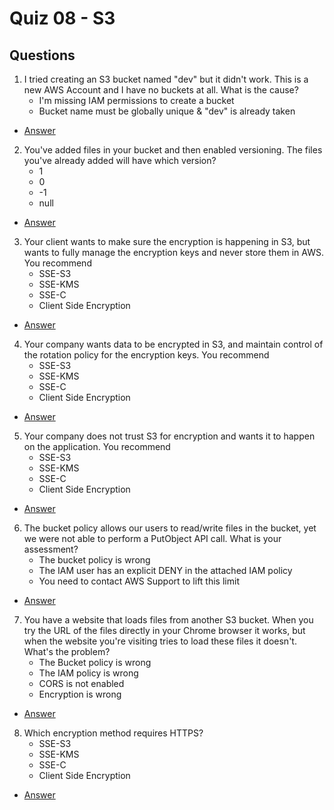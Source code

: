 # Quiz 08 - S3

## Questions
1) I tried creating an S3 bucket named "dev" but it didn't work. This is a new AWS Account and I have no buckets at all. What is the cause?
    * I'm missing IAM permissions to create a bucket
    * Bucket name must be globally unique & "dev" is already taken
* [Answer](https://i.imgur.com/FozARaA.png)
2) You've added files in your bucket and then enabled versioning. The files you've already added will have which version?
    * 1
    * 0
    * -1
    * null
* [Answer](https://i.imgur.com/HUKVBEl.png)
3) Your client wants to make sure the encryption is happening in S3, but wants to fully manage the encryption keys and never store them in AWS. You recommend
    * SSE-S3
    * SSE-KMS
    * SSE-C
    * Client Side Encryption
* [Answer](https://i.imgur.com/RpJrdNk.png)
4) Your company wants data to be encrypted in S3, and maintain control of the rotation policy for the encryption keys. You recommend
    * SSE-S3
    * SSE-KMS
    * SSE-C
    * Client Side Encryption
* [Answer](https://i.imgur.com/FngKXAs.png)
5) Your company does not trust S3 for encryption and wants it to happen on the application. You recommend
    * SSE-S3
    * SSE-KMS
    * SSE-C
    * Client Side Encryption
* [Answer](https://i.imgur.com/3prbGTZ.png)
6) The bucket policy allows our users to read/write files in the bucket, yet we were not able to perform a PutObject API call. What is your assessment?
    * The bucket policy is wrong
    * The IAM user has an explicit DENY in the attached IAM policy
    * You need to contact AWS Support to lift this limit
* [Answer](https://i.imgur.com/PNghHsM.png)
7) You have a website that loads files from another S3 bucket. When you try the URL of the files directly
   in your Chrome browser it works, but when the website you're visiting tries to load these files it doesn't. What's the problem?
    * The Bucket policy is wrong
    * The IAM policy is wrong
    * CORS is not enabled
    * Encryption is wrong
* [Answer](https://i.imgur.com/V7L8xSr.png)
8) Which encryption method requires HTTPS?
    * SSE-S3
    * SSE-KMS
    * SSE-C
    * Client Side Encryption
* [Answer](https://i.imgur.com/LgbOdaE.png)
